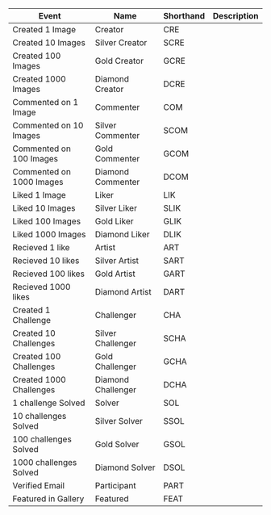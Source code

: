 |Event                         | Name             | Shorthand | Description  |
|------------------------------| -----------------| ----------| ------------ |
|Created 1 Image               |Creator           |CRE        |              |
|Created 10 Images             |Silver Creator    |SCRE       |              |
|Created 100 Images            |Gold Creator      |GCRE       |              |
|Created 1000 Images           |Diamond Creator   |DCRE       |              |
|Commented on 1 Image          |Commenter         |COM        |              |
|Commented on 10 Images        |Silver Commenter  |SCOM       |              |
|Commented on 100 Images       |Gold Commenter    |GCOM       |              |
|Commented on 1000 Images      |Diamond Commenter |DCOM       |              |
|Liked 1 Image                 |Liker             |LIK        |              |
|Liked 10 Images               |Silver Liker      |SLIK       |              |
|Liked 100 Images              |Gold Liker        |GLIK       |              |
|Liked 1000 Images             |Diamond Liker     |DLIK       |              |
|Recieved 1 like               |Artist            |ART        |              |
|Recieved 10 likes             |Silver Artist     |SART       |              |
|Recieved 100 likes            |Gold Artist       |GART       |              |
|Recieved 1000 likes           |Diamond Artist    |DART       |              |
|Created 1 Challenge           |Challenger        |CHA        |              |
|Created 10 Challenges         |Silver Challenger |SCHA       |              |
|Created 100 Challenges        |Gold Challenger   |GCHA       |              |
|Created 1000 Challenges       |Diamond Challenger|DCHA       |              |
|1 challenge Solved            |Solver            |SOL        |              |
|10 challenges Solved          |Silver Solver     |SSOL       |              |
|100 challenges Solved         |Gold Solver       |GSOL       |              |
|1000 challenges Solved        |Diamond Solver    |DSOL       |              |
|Verified Email                |Participant       |PART       |              |
|Featured in Gallery           |Featured          |FEAT       |              |
